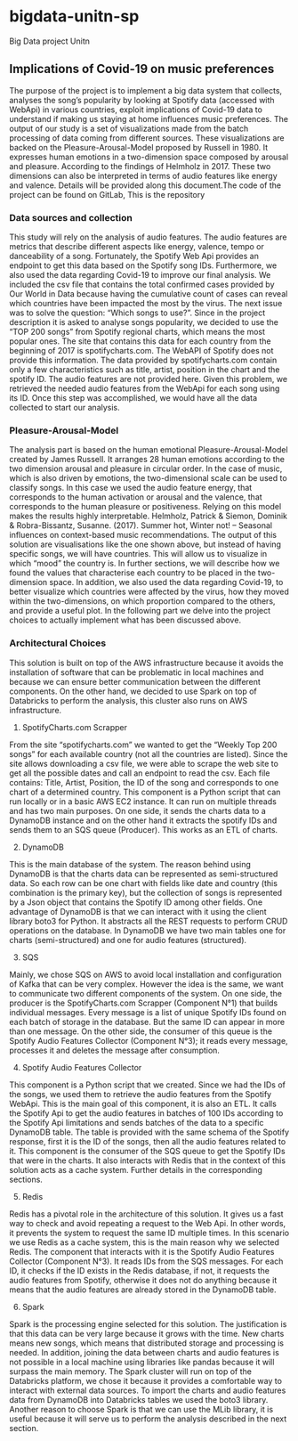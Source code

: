# bigdata-unitn-sp
Big Data project Unitn

## Implications of Covid-19 on music preferences
The purpose of the project is to implement a big data system that collects, analyses the song’s popularity by looking at Spotify data (accessed with WebApi) in various countries, exploit implications of Covid-19 data to understand if making us staying at home influences music preferences. The output of our study is a set of visualizations made from the batch processing of data coming from different sources. These visualizations are backed on the Pleasure-Arousal-Model proposed by Russell in 1980. It expresses human emotions in a two-dimension space composed by arousal and pleasure. According to the findings of  Helmholz in 2017. These two dimensions can also be interpreted in terms of audio features like energy and valence. Details will be provided along this document.The code of the project can be found on GitLab, This is the repository

### Data sources and collection
This study will rely on the analysis of audio features. The audio features are metrics that describe different aspects like energy, valence, tempo or danceability of a song. Fortunately, the Spotify Web Api provides an endpoint to get this data based on the Spotify song IDs.
Furthermore, we also used the data regarding Covid-19 to improve our final analysis. We included the csv file that contains the total confirmed cases provided by Our World in Data because having the cumulative count of cases can reveal which countries have been impacted the most by the virus.
The next issue was to solve the question: “Which songs to use?”. Since in the project description it is asked to analyse songs popularity, we decided to use the “TOP 200 songs” from Spotify regional charts, which means the most popular ones. The site that contains this data for each country from the beginning of 2017 is spotifycharts.com. The WebAPI of Spotify does not provide this information.
The data provided by spotifycharts.com contain only a few characteristics such as title, artist, position in the chart and the spotify ID. The audio features are not provided here. Given this problem, we retrieved the needed audio features from the WebApi for each song using its ID. Once this step was accomplished, we would have all the data collected to start our analysis.

### Pleasure-Arousal-Model
The analysis part is based on the human emotional Pleasure-Arousal-Model created by James Russell. It arranges 28 human emotions according to the two dimension arousal and pleasure in circular order. In the case of music, which is also driven by emotions, the two-dimensional scale can be used to classify songs. In this case we used the audio feature energy, that corresponds to the human activation or arousal and the valence, that corresponds to the human pleasure or positiveness. Relying on this model makes the results  highly interpretable. 
Helmholz, Patrick & Siemon, Dominik & Robra-Bissantz, Susanne. (2017). Summer hot, Winter not! – Seasonal influences on context-based music recommendations.
The output of this solution are visualisations like the one shown above, but instead of having specific songs, we will have countries. This will allow us to visualize in which “mood” the country is. In further sections, we will describe how we found the values that characterise each country to be placed in the two-dimension space. In addition, we also used the data regarding Covid-19, to better visualize which countries were affected by the virus, how they moved within the two-dimensions, on which proportion compared to the others, and provide a useful plot. In the following part we delve into the project choices to actually implement what has been discussed above.

### Architectural Choices

This solution is built on top of the AWS infrastructure because it avoids the installation of software that can be problematic in local machines and because we can ensure better communication between the different components. On the other hand, we decided to use Spark on top of Databricks to perform the analysis, this cluster also runs on AWS infrastructure.

1. SpotifyCharts.com Scrapper

From the site “spotifycharts.com” we wanted to get the “Weekly Top 200 songs” for each available country (not all the countries are listed). Since the site allows downloading a csv file, we were able to scrape the web site to get all the possible dates and call an endpoint to read the csv. Each file contains: Title, Artist, Position, the ID of the song and corresponds to one chart of a determined country. This component is a Python script that can run locally or in a basic AWS EC2 instance. It can run on multiple threads and has two main purposes. On one side, it sends the charts data to a DynamoDB instance and on the other hand it extracts the spotify IDs and sends them to an SQS queue (Producer). This works as an ETL of charts. 

2. DynamoDB

This is the main database of the system. The reason behind using DynamoDB is that the charts data can be represented as semi-structured data. So each row can be one chart with fields like date and country (this combination is the primary key), but the collection of songs is represented by a Json object that contains the Spotify ID among other fields. One advantage of DynamoDB is that we can interact with it using the client library boto3 for Python. It abstracts all the REST requests to perform CRUD operations on the database. In DynamoDB we have two main tables one for charts (semi-structured) and one for audio features (structured).

3. SQS

Mainly, we chose SQS on AWS to avoid local installation and configuration of Kafka that can be very complex. However the idea is the same, we want to communicate two different components of the system. On one side, the producer is the SpotifyCharts.com Scrapper (Component N°1) that builds individual messages. Every message is a list of unique Spotify IDs found on each batch of storage in the database. But the same ID can appear in more than one message. On the other side, the consumer of this queue is the Spotify Audio Features Collector (Component N°3); it reads every message, processes it and deletes the message after consumption.

4. Spotify Audio Features Collector

This component is a Python script that we created. Since we had the IDs of the songs, we used them to retrieve the audio features from the Spotify WebApi. This is the main goal of this component, it is also an ETL. It calls the Spotify Api to get the audio features in batches of 100 IDs according to the Spotify Api limitations and sends batches of the data to a specific DynamoDB table. The table is provided with the same schema of the Spotify response, first it is the ID of the songs, then all the audio features related to it.
This component is the consumer of the SQS queue to get the Spotify IDs that were in the charts. It also interacts with Redis that in the context of this solution acts as a cache system. Further details in the corresponding sections. 

5. Redis

Redis has a pivotal role in the architecture of this solution. It gives us a fast way to check and avoid repeating a request to the Web Api. In other words, it prevents the system to request the same ID multiple times. In this scenario we use Redis as a cache system, this is the main reason why we selected Redis. The component that interacts with it is the Spotify Audio Features Collector (Component N°3). It reads IDs from the SQS messages. For each ID, it checks if the ID exists in the Redis database, if not, it requests the audio features from Spotify, otherwise it does not do anything because it means that the audio features are already stored in the DynamoDB table.

6. Spark

Spark is the processing engine selected for this solution. The justification is that this data can be very large because it grows with the time. New charts means new songs, which means that distributed storage and processing is needed. In addition, joining the data between charts and audio features is not possible in a local machine using libraries like pandas because it will surpass the main memory. The Spark cluster will run on top of the Databricks platform, we chose it because it provides a comfortable way to interact with external data sources. To import the charts and audio features data from DynamoDB into Databricks tables we used the boto3 library. Another reason to choose Spark is that we can use the MLib library, it is useful because it will serve us to perform the analysis described in the next section.
